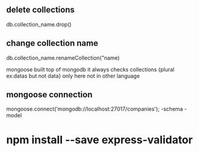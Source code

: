 <!-- @format -->

## delete collections

db.collection_name.drop()

## change collection name

db.collection_name.renameCollection("name)

mongoose built top of mongodb it always checks collections {plural ex:datas but not data} only here not in other language

## mongoose connection

mongoose.connect('mongodb://localhost:27017/companies');
-schema
-model

# npm install --save express-validator
